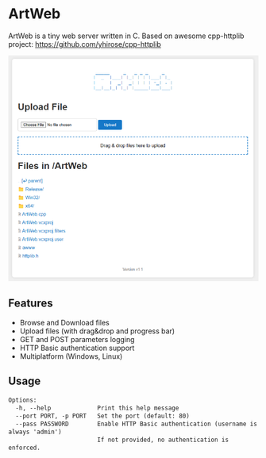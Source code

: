 # ArtWeb

ArtWeb is a tiny web server written in C.
Based on awesome cpp-httplib project: https://github.com/yhirose/cpp-httplib

![ArtWeb](images/artweb.png)

## Features

* Browse and Download files
* Upload files (with drag&drop and progress bar)
* GET and POST parameters logging
* HTTP Basic authentication support
* Multiplatform (Windows, Linux)

## Usage

```
Options:
  -h, --help             Print this help message
  --port PORT, -p PORT   Set the port (default: 80)
  --pass PASSWORD        Enable HTTP Basic authentication (username is always 'admin')
                         If not provided, no authentication is enforced.
```